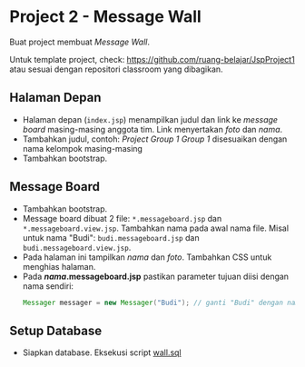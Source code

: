 # Project 2 - Message Wall

Buat project membuat _Message Wall_.

Untuk template project, check: https://github.com/ruang-belajar/JspProject1 atau sesuai dengan repositori classroom yang dibagikan.


## Halaman Depan
- Halaman depan (`index.jsp`) menampilkan judul dan link ke _message board_ masing-masing anggota tim. Link menyertakan _foto_ dan _nama_.
- Tambahkan judul, contoh: _Project Group 1_
  _Group 1_ disesuaikan dengan nama kelompok masing-masing
- Tambahkan bootstrap.

## Message Board
- Tambahkan bootstrap.
- Message board dibuat 2 file: `*.messageboard.jsp` dan `*.messageboard.view.jsp`. Tambahkan nama pada awal nama file. Misal untuk nama "Budi": `budi.messageboard.jsp` dan `budi.messageboard.view.jsp`.
- Pada halaman ini tampilkan _nama_ dan _foto_. Tambahkan CSS untuk menghias halaman.
- Pada ***nama*.messageboard.jsp** pastikan parameter tujuan diisi dengan nama sendiri:
    ```java
    Messager messager = new Messager("Budi"); // ganti "Budi" dengan nama sendiri
    ``` 

## Setup Database
- Siapkan database. Eksekusi script [wall.sql](../src/wall.sql)